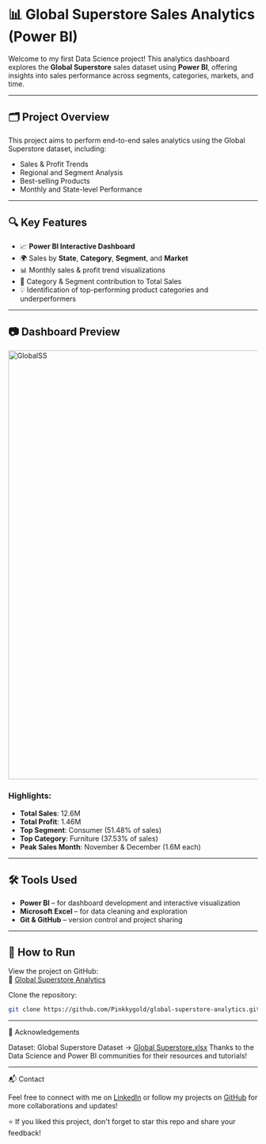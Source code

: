 # 📊 Global Superstore Sales Analytics (Power BI)

Welcome to my first Data Science project! This analytics dashboard explores the **Global Superstore** sales dataset using **Power BI**, offering insights into sales performance across segments, categories, markets, and time.

---

## 🗂️ Project Overview

This project aims to perform end-to-end sales analytics using the Global Superstore dataset, including:

- Sales & Profit Trends
- Regional and Segment Analysis
- Best-selling Products
- Monthly and State-level Performance

---

## 🔍 Key Features

- 📈 **Power BI Interactive Dashboard**  
- 🌍 Sales by **State**, **Category**, **Segment**, and **Market**
- 📊 Monthly sales & profit trend visualizations
- 🎯 Category & Segment contribution to Total Sales
- 💡 Identification of top-performing product categories and underperformers

---

## 📷 Dashboard Preview

<img width="867" alt="GlobalSS" src="https://github.com/user-attachments/assets/9bdae613-a80d-431c-95f2-f45249b760bb" />


### Highlights:
- **Total Sales**: 12.6M  
- **Total Profit**: 1.46M  
- **Top Segment**: Consumer (51.48% of sales)  
- **Top Category**: Furniture (37.53% of sales)  
- **Peak Sales Month**: November & December (1.6M each)

---

## 🛠 Tools Used

- **Power BI** – for dashboard development and interactive visualization
- **Microsoft Excel** – for data cleaning and exploration
- **Git & GitHub** – version control and project sharing

---

## 🚀 How to Run

View the project on GitHub:  
🔗 [Global Superstore Analytics](https://github.com/Pinkkygold/global-superstore-analytics/tree/main)

Clone the repository:

```bash
git clone https://github.com/Pinkkygold/global-superstore-analytics.git

```
---

   🙌 Acknowledgements

Dataset: Global Superstore Dataset ->  [Global Superstore.xlsx](https://github.com/Pinkkygold/global-superstore-analytics/blob/main/Global%20Superstore.xlsx)
Thanks to the Data Science and Power BI communities for their resources and tutorials!

---

📬 Contact

Feel free to connect with me on [LinkedIn](https://www.linkedin.com/in/awab-abdalla) or follow my projects on [GitHub](https://github.com/Pinkkygold) for more collaborations and updates!


⭐ If you liked this project, don't forget to star this repo and share your feedback!


